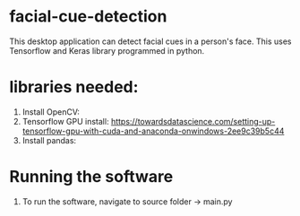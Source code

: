 # facial-cue-detection
This desktop application can detect facial cues in a person's face. This uses Tensorflow and Keras library programmed in python. 


# libraries needed:
1. Install OpenCV: 
2. Tensorflow GPU install: https://towardsdatascience.com/setting-up-tensorflow-gpu-with-cuda-and-anaconda-onwindows-2ee9c39b5c44
3. Install pandas: 

# Running the software
1. To run the software, navigate to source folder -> main.py
